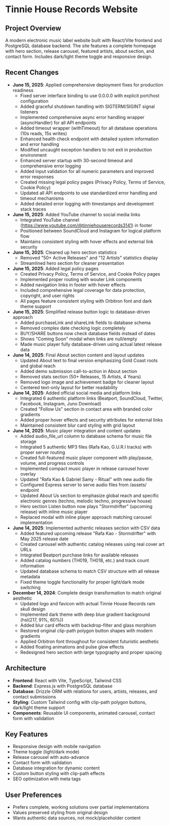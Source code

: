 # Tinnie House Records Website

## Project Overview
A modern electronic music label website built with React/Vite frontend and PostgreSQL database backend. The site features a complete homepage with hero section, release carousel, featured artists, about section, and contact form. Includes dark/light theme toggle and responsive design.

## Recent Changes
- **June 15, 2025**: Applied comprehensive deployment fixes for production readiness
  - Fixed server interface binding to use 0.0.0.0 with explicit port/host configuration
  - Added graceful shutdown handling with SIGTERM/SIGINT signal listeners
  - Implemented comprehensive async error handling wrapper (asyncHandler) for all API endpoints
  - Added timeout wrapper (withTimeout) for all database operations (10s reads, 15s writes)
  - Enhanced health check endpoint with detailed system information and error handling
  - Modified uncaught exception handlers to not exit in production environment
  - Enhanced server startup with 30-second timeout and comprehensive error logging
  - Added input validation for all numeric parameters and improved error responses
  - Created missing legal policy pages (Privacy Policy, Terms of Service, Cookie Policy)
  - Updated all API endpoints to use standardized error handling and timeout mechanisms
  - Added detailed error logging with timestamps and development stack traces
- **June 15, 2025**: Added YouTube channel to social media links
  - Integrated YouTube channel (https://www.youtube.com/@tinniehouserecords3141) in footer
  - Positioned between SoundCloud and Instagram for logical platform flow
  - Maintains consistent styling with hover effects and external link security
- **June 15, 2025**: Cleaned up hero section statistics
  - Removed "50+ Active Releases" and "12 Artists" statistics display
  - Streamlined hero section for cleaner presentation
- **June 15, 2025**: Added legal policy pages
  - Created Privacy Policy, Terms of Service, and Cookie Policy pages
  - Implemented proper routing with wouter Link components
  - Added navigation links in footer with hover effects
  - Included comprehensive legal coverage for data protection, copyright, and user rights
  - All pages feature consistent styling with Orbitron font and dark theme support
- **June 15, 2025**: Simplified release button logic to database-driven approach
  - Added purchaseLink and shareLink fields to database schema
  - Removed complex date checking logic completely
  - BUY/SHARE buttons now check database fields instead of dates
  - Shows "Coming Soon" modal when links are null/empty
  - Made music player fully database-driven using actual latest release data
- **June 14, 2025**: Final About section content and layout updates
  - Updated About text to final version emphasizing Gold Coast roots and global reach
  - Added demo submission call-to-action in About section
  - Removed stats section (50+ Releases, 15 Artists, 4 Years)
  - Removed logo image and achievement badge for cleaner layout
  - Centered text-only layout for better readability
- **June 14, 2025**: Added official social media and platform links
  - Integrated 6 authentic platform links (Beatport, SoundCloud, Twitter, Facebook, Instagram, Juno Download)
  - Created "Follow Us" section in contact area with branded color gradients
  - Added proper hover effects and security attributes for external links
  - Maintained consistent blur card styling with grid layout
- **June 14, 2025**: Music player integration and content updates
  - Added audio_file_url column to database schema for music file storage
  - Integrated 5 authentic MP3 files (Rafa Kao, G.U.R.I tracks) with proper server routing
  - Created full-featured music player component with play/pause, volume, and progress controls
  - Implemented compact music player in release carousel hover overlay
  - Updated "Rafa Kao & Gabriel Samy - Ritual" with new audio file
  - Configured Express server to serve audio files from /assets/ endpoint
  - Updated About Us section to emphasize global reach and specific electronic genres (techno, melodic techno, progressive house)
  - Hero section Listen button now plays "Stormdrifter" (upcoming release) with inline music player
  - Replaced modal with inline player approach matching carousel implementation
- **June 14, 2025**: Implemented authentic releases section with CSV data
  - Added featured upcoming release "Rafa Kao - Stormdrifter" with May 2025 release date
  - Created carousel with authentic catalog releases using real cover art URLs
  - Integrated Beatport purchase links for available releases
  - Added catalog numbers (TH019, TH018, etc.) and track count information
  - Updated database schema to match CSV structure with all release metadata
  - Fixed theme toggle functionality for proper light/dark mode switching
- **December 14, 2024**: Complete design transformation to match original aesthetic
  - Updated logo and favicon with actual Tinnie House Records ram skull design
  - Implemented dark theme with deep blue gradient background (hsl(217, 91%, 60%))
  - Added blur card effects with backdrop-filter and glass morphism
  - Restored original clip-path polygon button shapes with modern gradients
  - Applied Orbitron font throughout for consistent futuristic aesthetic
  - Added floating animations and pulse glow effects
  - Redesigned hero section with large typography and proper spacing

## Architecture
- **Frontend**: React with Vite, TypeScript, Tailwind CSS
- **Backend**: Express.js with PostgreSQL database
- **Database**: Drizzle ORM with relations for users, artists, releases, and contact submissions
- **Styling**: Custom Tailwind config with clip-path polygon buttons, dark/light theme support
- **Components**: Reusable UI components, animated carousel, contact form with validation

## Key Features
- Responsive design with mobile navigation
- Theme toggle (light/dark mode)
- Release carousel with auto-advance
- Contact form with validation
- Database integration for dynamic content
- Custom button styling with clip-path effects
- SEO optimization with meta tags

## User Preferences
- Prefers complete, working solutions over partial implementations
- Values preserved styling from original design
- Wants authentic data sources, not mock/placeholder content